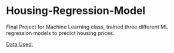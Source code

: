 # Housing-Regression-Model
Final Project for Machine Learning class, trained three different ML regression models to predict housing prices.

[Data Used:](https://www.kaggle.com/datasets/denkuznetz/housing-prices-regression)
